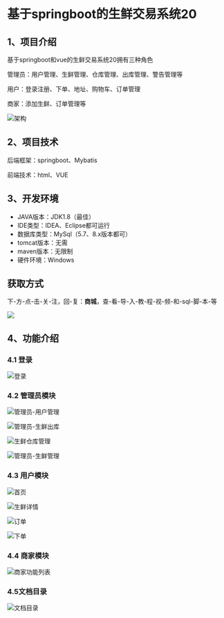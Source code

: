 # 基于springboot的生鲜交易系统20



## 1、项目介绍

基于springboot和vue的生鲜交易系统20拥有三种角色

管理员：用户管理、生鲜管理、仓库管理、出库管理、警告管理等

用户：登录注册、下单、地址、购物车、订单管理

商家：添加生鲜、订单管理等

![架构](https://www.codeshop.fun/Typora-Images/202402171337541.jpg)

## 2、项目技术

后端框架：springboot、Mybatis

前端技术：html、VUE

## 3、开发环境

- JAVA版本：JDK1.8（最佳）
- IDE类型：IDEA、Eclipse都可运行
- 数据库类型：MySql（5.7、8.x版本都可） 
- tomcat版本：无需
- maven版本：无限制
- 硬件环境：Windows
## 获取方式
下-方-点-击-关-注，回-复：**商城**，查-看-导-入-教-程-视-频-和-sql-脚-本-等

 ![](https://www.codeshop.fun/Typora-Images/202205281253739.png)
## 4、功能介绍

### 4.1 登录

![登录](https://www.codeshop.fun/Typora-Images/202402171338801.jpg)

### 4.2 管理员模块

![管理员-用户管理](https://www.codeshop.fun/Typora-Images/202402171338687.jpg)

![管理员-生鲜出库 ](https://www.codeshop.fun/Typora-Images/202402171338711.jpg)

![生鲜仓库管理](https://www.codeshop.fun/Typora-Images/202402171338734.jpg)

![管理员-生鲜管理](https://www.codeshop.fun/Typora-Images/202402171338754.jpg)

### 4.3 用户模块

![首页](https://www.codeshop.fun/Typora-Images/202402171338493.jpg)

![生鲜详情](https://www.codeshop.fun/Typora-Images/202402171338866.jpg)

![订单](https://www.codeshop.fun/Typora-Images/202402171338898.jpg)

![下单](https://www.codeshop.fun/Typora-Images/202402171338908.jpg)


### 4.4 商家模块

![商家功能列表](https://www.codeshop.fun/Typora-Images/202402171338321.jpg)

### 4.5文档目录

![文档目录](https://www.codeshop.fun/Typora-Images/202402171337903.jpg)





